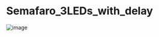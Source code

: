 # Semafaro_3LEDs_with_delay
![image](https://user-images.githubusercontent.com/126610453/236347428-8de1343f-cf05-42ac-b510-afbb03a15e8c.png)
